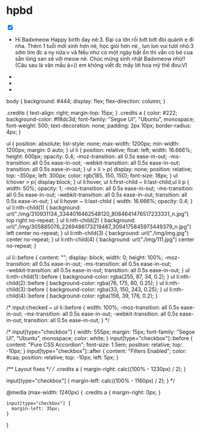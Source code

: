 # hpbd
<!DOCTYPE html>
<html lang="en">
<head>
  <meta charset="UTF-8">
  <meta http-equiv="X-UA-Compatible" content="IE=edge">
  <meta name="viewport" content="width=device-width, initial-scale=1.0">
  <link rel="stylesheet" href="style.css">
  <title>Document</title>
</head>
<body>
    <div class="wrap">
        <input type="checkbox" checked>
        <ul>
          <li><p>Hí Badxmeow Happy birth day nè:3. Đại ca lớn rồi bớt bớt đòi quánh e đi nha. Thêm 1 tuổi mới xinh hơn nè, học giỏi hơn nè , lun lun vui tươi nhó:3 sớm tìm đc a ny nữa:v 
           và Nếu như có một ngày bất ổn thì vẫn có bé cua sẵn lòng san sẻ với meow nè. Chúc mừng sinh nhật Badxmeow nhó!! (Câu sau là văn mẫu á=)) em không viết đc mấy lời hoa mỹ thế đou:V) </p></li>
          <li></li>
          <li></li>
          <li></li>
        </ul>	
    </div>
    <!-- <div class="credits">
      <a target="_blank" href="https://codepen.io/emoreno911">@emoreno911</a>
    <div> -->
</body>
</html>

body {
    background: #444;
    display: flex;
    flex-direction: column;
  }
  
  .credits {
    text-align: right;
    margin-top: 15px;
  }
  .credits a {
    color: #222;
    background-color: #f8dc3d;
    font-family: "Segoe UI", "Ubuntu", monospace;
    font-weight: 500;
    text-decoration: none;
    padding: 2px 10px;
    border-radius: 4px;
  }
  
  ul {
    position: absolute;
    list-style: none;
    max-width: 1200px;
    min-width: 1200px;
    margin: 0 auto;
  }
  ul li {
    position: relative;
    float: left;
    width: 16.666%;
    height: 600px;
    opacity: 0.4;
    -moz-transition: all 0.5s ease-in-out;
    -ms-transition: all 0.5s ease-in-out;
    -webkit-transition: all 0.5s ease-in-out;
    transition: all 0.5s ease-in-out;
  }
  ul > li > p{
    display: none;
    position: relative;
    top: -350px;
    left: 300px;
    color: rgb(185, 150, 150);
    font-size: 18px;
  }
  ul li:hover > p{
    display:block;
  }
  ul li:hover, ul li:first-child ~ li:last-child,ul li p {
    width: 50%;
    opacity: 1;
    -moz-transition: all 0.5s ease-in-out;
    -ms-transition: all 0.5s ease-in-out;
    -webkit-transition: all 0.5s ease-in-out;
    transition: all 0.5s ease-in-out;
  }
  ul li:hover ~ li:last-child {
    width: 16.666%;
    opacity: 0.4;
  }
  ul li:nth-child(1) {
    background: url("./img/310931134_3344016462548120_8084641476517233331_n.jpg") top right no-repeat;
  }
  ul li:nth-child(2) {
    background: url("./img/305885076_2269486173219487_3094175845973449379_n.jpg") left center no-repeat;
  }
  ul li:nth-child(3) {
    background: url("./img/img.jpg") center no-repeat;
  }
  ul li:nth-child(4) {
    background: url("./img/111.jpg")  center no-repeat;
  }
  
  ul li::before {
    content: "";
    display: block;
    width: 0;
    height: 100%;
    -moz-transition: all 0.5s ease-in-out;
    -ms-transition: all 0.5s ease-in-out;   
    -webkit-transition: all 0.5s ease-in-out;
    transition: all 0.5s ease-in-out;
  }
  ul li:nth-child(1)::before {
    background-color: rgba(255, 87, 34, 0.2);
  }
  ul li:nth-child(2)::before {
    background-color: rgba(76, 175, 80, 0.25);
  }
  ul li:nth-child(3)::before {
    background-color: rgba(33, 150, 243, 0.25);
  }
  ul li:nth-child(4)::before {
    background-color: rgba(156, 39, 176, 0.2);
  }
  
  /* input:checked ~ ul li::before {
    width: 100%;
    -moz-transition: all 0.5s ease-in-out;
    -ms-transition: all 0.5s ease-in-out;
    -webkit-transition: all 0.5s ease-in-out;
    transition: all 0.5s ease-in-out;
  } */
  
  /* input[type="checkbox"] {
    width: 555px;
    margin: 15px;
    font-family: "Segoe UI", "Ubuntu", monospace;
    color: white;
  }
  input[type="checkbox"]::before {
    content: "Pure CSS Accordion";
    font-size: 1.5em;
    position: relative;
    top: -10px;
  }
  input[type="checkbox"]::after {
    content: "Filters Enabled";
    color: #caa;
    position: relative;
    top: -10px;
    left: 5px;
  }
  
  /** Layout fixes **/
  /* .credits a {
    margin-right: calc((100% - 1230px) / 2);
  } 
  
  input[type="checkbox"] {
    margin-left: calc((100% - 1160px) / 2);
  } */
  
  @media (max-width: 1240px) {
    .credits a {
      margin-right: 0px;
    }
  
    input[type="checkbox"] {
      margin-left: 35px;
    }
  }
  
